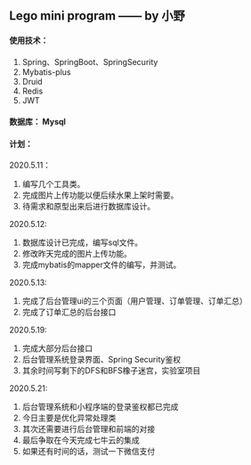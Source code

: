 ## Lego mini program —— by 小野

#### 使用技术：
1. Spring、SpringBoot、SpringSecurity
2. Mybatis-plus
3. Druid
4. Redis
5. JWT

#### 数据库： Mysql

#### 计划：
2020.5.11：
1. 编写几个工具类。
2. 完成图片上传功能以便后续水果上架时需要。
3. 待需求和原型出来后进行数据库设计。

2020.5.12:
1. 数据库设计已完成，编写sql文件。
2. 修改昨天完成的图片上传功能。
3. 完成mybatis的mapper文件的编写，并测试。

2020.5.13:
1. 完成了后台管理ui的三个页面（用户管理、订单管理、订单汇总）
2. 完成了订单汇总的后台接口

2020.5.19:
1. 完成大部分后台接口
2. 后台管理系统登录界面、Spring Security鉴权
3. 其余时间写剩下的DFS和BFS橡子迷宫，实验室项目

2020.5.21:
1. 后台管理系统和小程序端的登录鉴权都已完成
2. 今日主要是优化异常处理类
3. 其次还需要进行后台管理和前端的对接
4. 最后争取在今天完成七牛云的集成
5. 如果还有时间的话，测试一下微信支付
